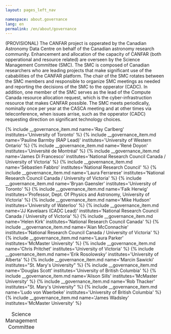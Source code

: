 ```yaml
---
layout: pages_left_nav

namespace: about.governance
lang: en
permalink: /en/about/governance
---
```


<!--  For a three column layout, add the role attribute. -->

<div class="table-responsive">
<p>(PROVISIONAL) The CANFAR project is opperated by the Canadian Astronomy Data Centre on behalf of the Canadian astronomy research community. Enhancement and allocation of the capacity of CANFAR (both opperational and resource related) are overseen by the Science Management Committee (SMC).  The SMC is composed of Canadian researchers who are leading projects that make significant use of the cababilities of the CANFAR platform. The chair of the SMC rotates between the SMC members and responsible to organize SMC meetings as needed and reporting the decisions of the SMC to the opperator (CADC). In addition, one member of the SMC serves as the lead of the Compute Canada resource allocation request, which is the cyber-infrastruction resource that makes CANFAR possible.  The SMC meets periodically, nominally once per year at the CASCA meeting and at other times via teleconference, when issues arrise, such as the opperator (CADC) requesting direction on significant technology choices.</p>
</div>



<div class="table-responsive">

<table class="table table-condensed">
<caption class="h3">Science Management Committee</caption>
<tbody>
{% include __governance_item.md name='Ray Carlberg' institutes='University of Toronto' %}
  {% include __governance_item.md name='Pauline Barmby (RAP Lead)' institutes='University of Western Ontario' %}
{% include __governance_item.md name='René Doyon' institutes='Université de Montréal' %}
{% include __governance_item.md name='James Di Francesco' institutes='National Research Council Canada / University of Victoria' %}
{% include __governance_item.md name='Sébastien Fabbro' institutes='National Research Council' %}
{% include __governance_item.md name='Laura Ferrarese' institutes='National Research Council Canada / University of Victoria' %}
{% include __governance_item.md name='Bryan Gaensler' institutes='University of Toronto' %}
{% include __governance_item.md name='Falk Herwig' institutes='Professor, Dept. Of Physics and Astronomy, University of Victoria' %}
{% include __governance_item.md name='Mike Hudson' institutes='University of Waterloo' %}
{% include __governance_item.md name='JJ Kavelaars (CADC Lead)' institutes='National Research Council Canada / University of Victoria' %}
{% include __governance_item.md name='Helen Kirk' institutes='National Research Council Canada' %}
{% include __governance_item.md name='Alan McConnachie' institutes='National Research Council Canada / University of Victoria' %}
{% include __governance_item.md name='Laura Parker' institutes='McMaster University' %}
{% include __governance_item.md name='Chris Pritchet' institutes='University of Victoria' %}
{% include __governance_item.md name='Erik Rosolowsky' institutes='University of Alberta' %}
{% include __governance_item.md name='Marcin Sawicki' institutes="St. Mary's University" %}
{% include __governance_item.md name='Douglas Scott' institutes='University of British Columbia' %}
{% include __governance_item.md name='Alison Sills' institutes='McMaster University' %}
{% include __governance_item.md name='Rob Thacker' institutes="St. Mary's University" %}
{% include __governance_item.md name='Ludo von Waerbeke' institutes='University of British Columbia' %}
{% include __governance_item.md name='James Wadsley' institutes='McMaster University' %}
</tbody>
</table>
</div>


<!-- Content end -->
